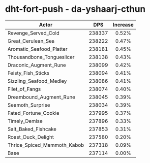 # dht-fort-push - da-yshaarj-cthun
| Actor | DPS | Increase |
|---|:---:|:---:|
|Revenge_Served_Cold|238337|0.52%|
|Great_Cerulean_Sea|238222|0.47%|
|Aromatic_Seafood_Platter|238181|0.45%|
|Thousandbone_Tongueslicer|238138|0.43%|
|Draconic_Augment_Rune|238099|0.42%|
|Feisty_Fish_Sticks|238094|0.41%|
|Sizzling_Seafood_Medley|238086|0.41%|
|Filet_of_Fangs|238074|0.40%|
|Dreambound_Augment_Rune|238045|0.39%|
|Seamoth_Surprise|238034|0.39%|
|Fated_Fortune_Cookie|237995|0.37%|
|Timely_Demise|237896|0.33%|
|Salt_Baked_Fishcake|237853|0.31%|
|Roast_Duck_Delight|237580|0.20%|
|Thrice_Spiced_Mammoth_Kabob|237318|0.09%|
|Base|237114|0.00%|
